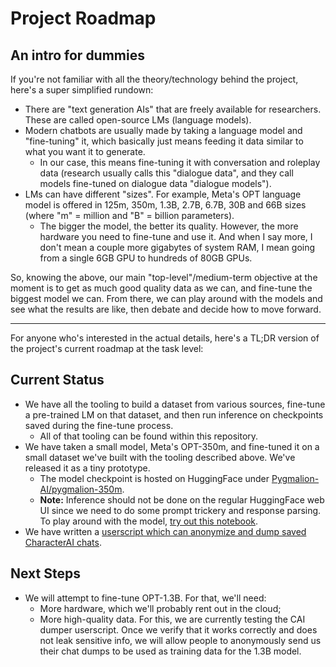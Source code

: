 # Project Roadmap

## An intro for dummies

If you're not familiar with all the theory/technology behind the project, here's a super simplified rundown:

- There are "text generation AIs" that are freely available for researchers. These are called open-source LMs (language models).
- Modern chatbots are usually made by taking a language model and "fine-tuning" it, which basically just means feeding it data similar to what you want it to generate.
  - In our case, this means fine-tuning it with conversation and roleplay data (research usually calls this "dialogue data", and they call models fine-tuned on dialogue data "dialogue models").
- LMs can have different "sizes". For example, Meta's OPT language model is offered in 125m, 350m, 1.3B, 2.7B, 6.7B, 30B and 66B sizes (where "m" = million and "B" = billion parameters).
  - The bigger the model, the better its quality. However, the more hardware you need to fine-tune and use it. And when I say more, I don't mean a couple more gigabytes of system RAM, I mean going from a single 6GB GPU to hundreds of 80GB GPUs.


So, knowing the above, our main "top-level"/medium-term objective at the moment is to get as much good quality data as we can, and fine-tune the biggest model we can. From there, we can play around with the models and see what the results are like, then debate and decide how to move forward.

---

For anyone who's interested in the actual details, here's a TL;DR version of the project's current roadmap at the task level:

## Current Status

- We have all the tooling to build a dataset from various sources, fine-tune a pre-trained LM on that dataset, and then run inference on checkpoints saved during the fine-tune process.
  - All of that tooling can be found within this repository.
- We have taken a small model, Meta's OPT-350m, and fine-tuned it on a small dataset we've built with the tooling described above. We've released it as a tiny prototype.
  - The model checkpoint is hosted on HuggingFace under [Pygmalion-AI/pygmalion-350m](https://huggingface.co/Pygmalion-AI/pygmalion-350m).
  - **Note:** Inference should not be done on the regular HuggingFace web UI since we need to do some prompt trickery and response parsing. To play around with the model, [try out this notebook](https://colab.research.google.com/drive/1K55_MCagEDD9EmWhjCi3Bm66vJM88m6P?usp=sharing).
- We have written a [userscript which can anonymize and dump saved CharacterAI chats](./extras/characterai-dumper/).

## Next Steps

- We will attempt to fine-tune OPT-1.3B. For that, we'll need:
  - More hardware, which we'll probably rent out in the cloud;
  - More high-quality data. For this, we are currently testing the CAI dumper userscript. Once we verify that it works correctly and does not leak sensitive info, we will allow people to anonymously send us their chat dumps to be used as training data for the 1.3B model.

